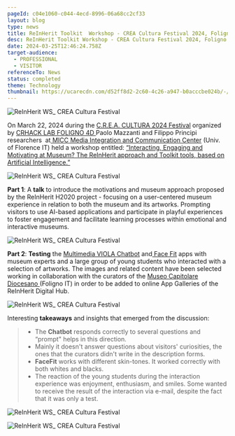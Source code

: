```yaml
---
pageId: c04e1060-c044-4ecd-8996-06a68cc2cf33
layout: blog
type: news
title: ReInHerit Toolkit  Workshop - CREA Cultura Festival 2024, Foligno IT
desc: ReInHerit Toolkit Workshop - CREA Cultura Festival 2024, Foligno IT
date: 2024-03-25T12:46:24.758Z
target-audience:
  - PROFESSIONAL
  - VISITOR
referenceTo: News
status: completed
theme: Technology
thumbnail: https://ucarecdn.com/d52ff8d2-2c60-4c26-a947-b0acccbe024b/-/preview/
---
```

![ReInHerit WS_ CREA Cultura Festival](https://ucarecdn.com/3d597c23-400d-4a9d-85c5-e97eaabc100f/ "lReInHerit WS_ CREA Cultura Festival")

On March 22, 2024 during the [C.R.E.A. CULTURA 2024 Festival](https://www.socialhackademy.it/creacultura/) organized by [CRHACK LAB FOLIGNO 4D ](https://www.socialhackademy.it)Paolo Mazzanti and Filippo Principi researchers  at[  MICC Media Integration and Communication Center](http://www.micc.unifi.it) (Univ. of Florence IT) held a workshop entitled: [“Interacting, Engaging and Motivating at Museum? The ReInHerit approach and Toolkit tools, based on Artificial Intelligence.”](https://www.socialhackademy.it/creacultura/en/event/interagire-coinvolgere-e-motivare-al-museo-lapproccio-reinherit-e-gli-strumenti-del-toolkit-basati-sullintelligenza-artificiale/)

![ReInHerit WS_ CREA Cultura Festival](https://ucarecdn.com/2a12e74d-92aa-4b16-b52f-5b3f6e95d6d3/ "ReInHerit WS_ CREA Cultura Festival")

**Part 1**: A **talk** to introduce the motivations and museum approach proposed by the ReInHerit H2020 project - focusing on a user-centered museum experience in relation to both the museum and its artworks. Prompting visitors to use AI-based applications and participate in playful experiences to foster engagement and facilitate learning processes within emotional and interactive museums.

![ReInHerit WS_ CREA Cultura Festival](https://ucarecdn.com/4f8b3e39-df52-456a-8fe2-1dc329a0b443/ "ReInHerit WS_ CREA Cultura Festival")

**Part 2**: **Testing**  the  [Multimedia VIOLA Chatbot](https://reinherit-hub.eu/tools/apps/543b2b77-35f1-41b5-b06e-3a355f2a1c6b) and[ Face Fit](https://reinherit-hub.eu/tools/apps/051e7d78-de61-4e04-8b05-ab6f7a184153) apps with museum experts and a large group of young students who interacted with a selection of artworks. The images and related content have been selected working in collaboration with the curators of the [Museo Capitolare Diocesano ](http://www.museifoligno.it/i-musei/museo-capitolare-diocesano)(Foligno IT) in order to be added to online App Galleries of the ReInHerit Digital Hub.

![ReInHerit WS_ CREA Cultura Festival](https://ucarecdn.com/bfb0592a-0d36-406c-a11f-be3f7dfbdfeb/ "ReInHerit WS_ CREA Cultura Festival")

Interesting **takeaways** and insights that emerged from the discussion:

> * The **Chatbot** responds correctly to several questions and “prompt" helps in this direction. 
> * Mainly it doesn't answer questions about visitors' curiosities, the ones that the curators didn't write in the description forms.
> * **FaceFit** works with different skin-tones. It worked correctly with both whites and blacks.
> * The reaction of the young students during the interaction experience was enjoyment, enthusiasm, and smiles. Some wanted to receive the result of the interaction via e-mail, despite the fact that it was only a test.

![ReInHerit WS_ CREA Cultura Festival](https://ucarecdn.com/c9101c96-3c14-4eb8-85fd-d33b1ec227f6/ "ReInHerit WS_ CREA Cultura Festival")

![ReInHerit WS_ CREA Cultura Festival](https://ucarecdn.com/a803b66d-e047-49f7-b935-fa5989463daf/ "ReInHerit WS_ CREA Cultura Festival")